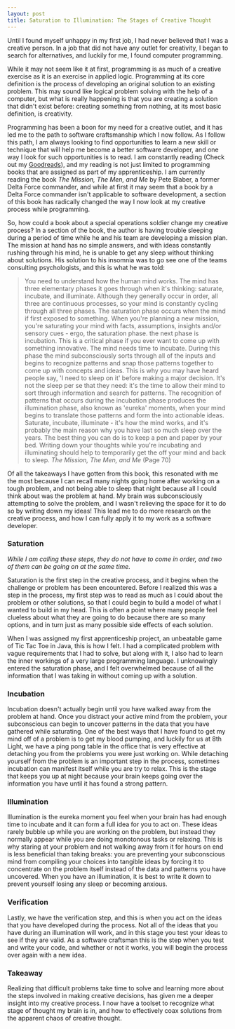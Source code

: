 ```yaml
---
layout: post
title: Saturation to Illumination: The Stages of Creative Thought
---
```


Until I found myself unhappy in my first job, I had never believed that I was a creative person. In a job that did not have any outlet for creativity, I began to search for alternatives, and luckily for me, I found computer programming.

While it may not seem like it at first, programming is as much of a creative exercise as it is an exercise in applied logic. Programming at its core definition is the process of developing an original solution to an existing problem.  This may sound like logical problem solving with the help of a computer, but what is really happening is that you are creating a solution that didn't exist before: creating something from nothing, at its most basic definition, is creativity. 

Programming has been a boon for my need for a creative outlet, and it has led me to the path to software craftsmanship which I now follow.  As I follow this path, I am always looking to find opportunities to learn a new skill or technique that will help me become a better software developer, and one way I look for such opportunities is to read. I am constantly reading (Check out my [Goodreads](https://www.goodreads.com/review/list/8556990?shelf=read)), and my reading is not just limited to programming books that are assigned as part of my apprenticeship. I am currently reading the book *The Mission, The Men, and Me*  by Pete Blaber, a former Delta Force commander, and while at first it may seem that a book by a Delta Force commander isn't applicable to software development, a section of this book has radically changed the way I now look at my creative process while programming.

So, how could a book about a special operations soldier change my creative process? In a section of the book, the author is having trouble sleeping during a period of time while he and his team are developing a mission plan. The mission at hand has no simple answers, and with ideas constantly rushing through his mind, he is unable to get any sleep without thinking about solutions. His solution to his insomnia was to go see one of the teams consulting psychologists, and this is what he was told:

>You need to understand how the human mind works. The mind has three elementary phases it goes through when it's thinking: saturate, incubate, and illuminate. Although they generally occur in order, all three are continuous processes, so your mind is constantly cycling through all three phases. The saturation phase occurs when the mind if first exposed to something. When you're planning a new mission, you're saturating your mind with facts, assumptions, insights and/or sensory cues - ergo, the saturation phase. the next phase is incubation. This is a critical phase if you ever want to come up with something innovative. The mind needs time to incubate. During this phase the mind subconsciously sorts through all of the inputs and begins to recognize patterns and snap those patterns together to come up with concepts and ideas. This is why you may have heard people say, 'I need to sleep on it' before making a major decision. It's not the sleep per se that they need: it's the time to allow their mind to sort through information and search for patterns. The recognition of patterns that occurs during the incubation phase produces the illumination phase, also known as 'eureka' moments, when your mind begins to translate those patterns and form the into actionable ideas. Saturate, incubate, illuminate - it's how the mind works, and it's probably the main reason why you have last so much sleep over the years. The best thing you can do is to keep a pen and paper by your bed. Writing down your thoughts while you're incubating and illuminating should help to temporarily get the off your mind and back to sleep.
>*The Mission, The Men, and Me* (Page 70)

Of all the takeaways I have gotten from this book, this resonated with me the most because I can recall many nights going home after working on a tough problem, and not being able to sleep that night because all I could think about was the problem at hand.  My brain was subconsciously attempting to solve the problem, and I wasn't relieving the space for it to do so by writing down my ideas! This lead me to do more research on the creative process, and how I can fully apply it to my work as a software developer.

### Saturation

*While I am calling these steps, they do not have to come in order, and two of them can be going on at the same time.*

Saturation is the first step in the creative process, and it begins when the challenge or problem has been encountered. Before I realized this was a step in the process, my first step was to read as much as I could about the problem or other solutions, so that I could begin to build a model of what I wanted to build in my head. This is often a point where many people feel clueless about what they are going to do because there are so many options, and in turn just as many possible side effects of each solution. 

When I was assigned my first apprenticeship project, an unbeatable game of Tic Tac Toe in Java, this is how I felt. I had a complicated problem with vague requirements that I had to solve, but along with it, I also had to learn the inner workings of a very large programming language. I unknowingly entered the saturation phase, and I felt overwhelmed because of all the information that I was taking in without coming up with a solution. 

### Incubation

Incubation doesn't actually begin until you have walked away from the problem at hand. Once you distract your active mind from the problem, your subconscious can begin to uncover patterns in the data that you have gathered while saturating. One of the best ways that I have found to get my mind off of a problem is to get my blood pumping, and luckily for us at 8th Light, we have a ping pong table in the office that is very effective at detaching you from the problems you were just working on. While detaching yourself from the problem is an important step in the process, sometimes incubation can manifest itself while you are try to relax. This is the stage that keeps you up at night because your brain keeps going over the information you have until it has found a strong pattern.

### Illumination

Illumination is the eureka moment you feel when your brain has had enough time to incubate and it can form a full idea for you to act on. These ideas rarely bubble up while you are working on the problem, but instead they normally appear while you are doing monotonous tasks or relaxing. This is why staring at your problem and not walking away from it for hours on end is less beneficial than taking breaks: you are preventing your subconscious mind from compiling your choices into tangible ideas by forcing it to concentrate on the problem itself instead of the data and patterns you have uncovered. When you have an illumination, it is best to write it down to prevent yourself losing any sleep or becoming anxious. 

### Verification

Lastly, we have the verification step, and this is when you act on the ideas that you have developed during the process. Not all of the ideas that you have during an illumination will work, and in this stage you test your ideas to see if they are valid. As a software craftsman this is the step when you test and write your code, and whether or not it works, you will begin the process over again with a new idea.

### Takeaway

Realizing that difficult problems take time to solve and learning more about the steps involved in making creative decisions, has given me a deeper insight into my creative process. I now have a toolset to recognize what stage of thought my brain is in, and how to effectively coax solutions from the apparent chaos of creative thought.
